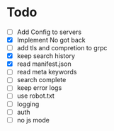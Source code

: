 # Todo

- [ ] Add Config to servers
- [x] Implement No got back
- [ ] add tls and compretion to grpc
- [x] keep search history
- [x] read manifest.json
- [ ] read meta keywords
- [ ] search complete
- [ ] keep error logs
- [ ] use robot.txt
- [ ] logging
- [ ] auth
- [ ] no js mode
